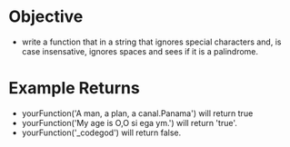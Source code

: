 # Objective
* write a function that in a string that ignores special characters and, is case insensative, ignores spaces and sees if it is a palindrome.

# Example Returns
* yourFunction('A man, a plan, a canal.Panama') will return true
* yourFunction('My age is O,O si ega ym.') will return 'true'.
* yourFunction('_codegod') will return false.